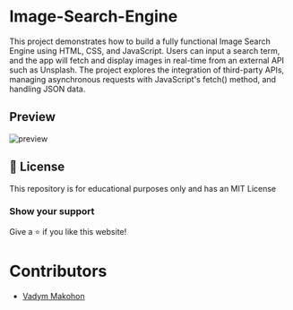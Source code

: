 # Image-Search-Engine
This project demonstrates how to build a fully functional Image Search Engine using HTML, CSS, and JavaScript. Users can input a search term, and the app will fetch and display images in real-time from an external API such as Unsplash. The project explores the integration of third-party APIs, managing asynchronous requests with JavaScript's fetch() method, and handling JSON data.

## Preview
![preview](https://github.com/user-attachments/assets/59e9d33d-b80b-4953-bdb2-2c6d2494243b)

## 📜 License
This repository is for educational purposes only and has an MIT License

### Show your support
Give a ⭐ if you like this website!

# Contributors
- [Vadym Makohon](https://github.com/VadymMakohon)
